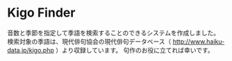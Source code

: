 # Kigo Finder
音数と季節を指定して季語を検索することのできるシステムを作成しました。
検索対象の季語は、現代俳句協会の現代俳句データベース（ http://www.haiku-data.jp/kigo.php ）より収録しています。
句作のお役に立てれば幸いです。
